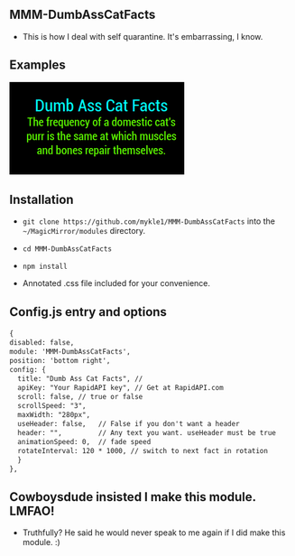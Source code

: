 ## MMM-DumbAssCatFacts

* This is how I deal with self quarantine. It's embarrassing, I know.

## Examples

![](images/1.png)

## Installation

* `git clone https://github.com/mykle1/MMM-DumbAssCatFacts` into the `~/MagicMirror/modules` directory.

* `cd MMM-DumbAssCatFacts`

* `npm install`

* Annotated .css file included for your convenience.

## Config.js entry and options
```
{
disabled: false,
module: 'MMM-DumbAssCatFacts',
position: 'bottom right',
config: {
  title: "Dumb Ass Cat Facts", //
  apiKey: "Your RapidAPI key", // Get at RapidAPI.com
  scroll: false, // true or false
  scrollSpeed: "3",
  maxWidth: "280px",
  useHeader: false,   // False if you don't want a header
  header: "",         // Any text you want. useHeader must be true
  animationSpeed: 0,  // fade speed
  rotateInterval: 120 * 1000, // switch to next fact in rotation
  }
},

```

## Cowboysdude insisted I make this module. LMFAO!

* Truthfully? He said he would never speak to me again if I did make this module. :)
